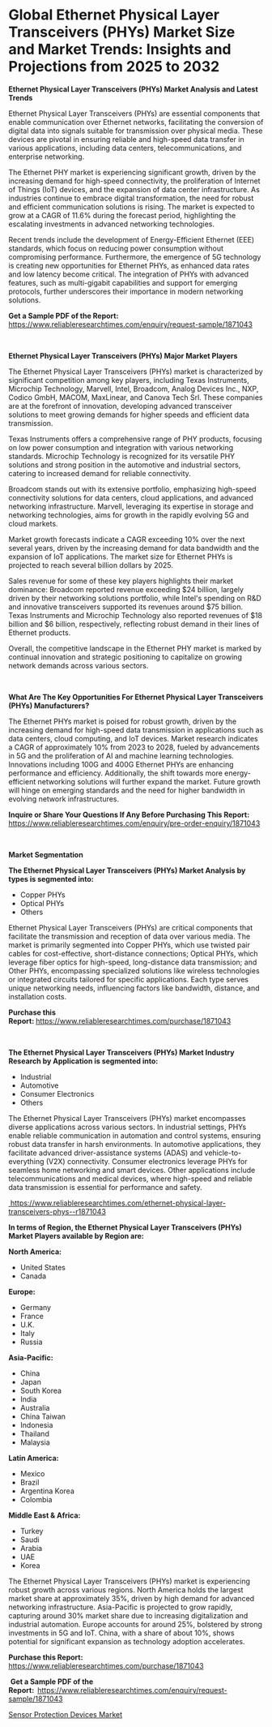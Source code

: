 <p><h1>Global Ethernet Physical Layer Transceivers (PHYs) Market Size and Market Trends: Insights and Projections from 2025 to 2032</h1></p><p><strong>Ethernet Physical Layer Transceivers (PHYs) Market Analysis and Latest Trends</strong></p>
<p><p>Ethernet Physical Layer Transceivers (PHYs) are essential components that enable communication over Ethernet networks, facilitating the conversion of digital data into signals suitable for transmission over physical media. These devices are pivotal in ensuring reliable and high-speed data transfer in various applications, including data centers, telecommunications, and enterprise networking.</p><p>The Ethernet PHY market is experiencing significant growth, driven by the increasing demand for high-speed connectivity, the proliferation of Internet of Things (IoT) devices, and the expansion of data center infrastructure. As industries continue to embrace digital transformation, the need for robust and efficient communication solutions is rising. The market is expected to grow at a CAGR of 11.6% during the forecast period, highlighting the escalating investments in advanced networking technologies.</p><p>Recent trends include the development of Energy-Efficient Ethernet (EEE) standards, which focus on reducing power consumption without compromising performance. Furthermore, the emergence of 5G technology is creating new opportunities for Ethernet PHYs, as enhanced data rates and low latency become critical. The integration of PHYs with advanced features, such as multi-gigabit capabilities and support for emerging protocols, further underscores their importance in modern networking solutions.</p></p>
<p><strong>Get a Sample PDF of the Report:&nbsp;</strong> <a href="https://www.reliableresearchtimes.com/enquiry/request-sample/1871043?utm_campaign=1940&utm_medium=2&utm_source=Github&utm_content=ia&utm_term=13022025&utm_id=ethernet-physical-layer-transceivers-phys">https://www.reliableresearchtimes.com/enquiry/request-sample/1871043</a></p>
<p>&nbsp;</p>
<p><strong>Ethernet Physical Layer Transceivers (PHYs) Major Market Players</strong></p>
<p><p>The Ethernet Physical Layer Transceivers (PHYs) market is characterized by significant competition among key players, including Texas Instruments, Microchip Technology, Marvell, Intel, Broadcom, Analog Devices Inc., NXP, Codico GmbH, MACOM, MaxLinear, and Canova Tech Srl. These companies are at the forefront of innovation, developing advanced transceiver solutions to meet growing demands for higher speeds and efficient data transmission.</p><p>Texas Instruments offers a comprehensive range of PHY products, focusing on low power consumption and integration with various networking standards. Microchip Technology is recognized for its versatile PHY solutions and strong position in the automotive and industrial sectors, catering to increased demand for reliable connectivity.</p><p>Broadcom stands out with its extensive portfolio, emphasizing high-speed connectivity solutions for data centers, cloud applications, and advanced networking infrastructure. Marvell, leveraging its expertise in storage and networking technologies, aims for growth in the rapidly evolving 5G and cloud markets.</p><p>Market growth forecasts indicate a CAGR exceeding 10% over the next several years, driven by the increasing demand for data bandwidth and the expansion of IoT applications. The market size for Ethernet PHYs is projected to reach several billion dollars by 2025.</p><p>Sales revenue for some of these key players highlights their market dominance: Broadcom reported revenue exceeding $24 billion, largely driven by their networking solutions portfolio, while Intel's spending on R&D and innovative transceivers supported its revenues around $75 billion. Texas Instruments and Microchip Technology also reported revenues of $18 billion and $6 billion, respectively, reflecting robust demand in their lines of Ethernet products.</p><p>Overall, the competitive landscape in the Ethernet PHY market is marked by continual innovation and strategic positioning to capitalize on growing network demands across various sectors.</p></p>
<p>&nbsp;</p>
<p><strong>What Are The Key Opportunities For Ethernet Physical Layer Transceivers (PHYs) Manufacturers?</strong></p>
<p><p>The Ethernet PHYs market is poised for robust growth, driven by the increasing demand for high-speed data transmission in applications such as data centers, cloud computing, and IoT devices. Market research indicates a CAGR of approximately 10% from 2023 to 2028, fueled by advancements in 5G and the proliferation of AI and machine learning technologies. Innovations including 100G and 400G Ethernet PHYs are enhancing performance and efficiency. Additionally, the shift towards more energy-efficient networking solutions will further expand the market. Future growth will hinge on emerging standards and the need for higher bandwidth in evolving network infrastructures.</p></p>
<p><strong>Inquire or Share Your Questions If Any Before Purchasing This Report:</strong> <a href="https://www.reliableresearchtimes.com/enquiry/pre-order-enquiry/1871043?utm_campaign=1940&utm_medium=2&utm_source=Github&utm_content=ia&utm_term=13022025&utm_id=ethernet-physical-layer-transceivers-phys">https://www.reliableresearchtimes.com/enquiry/pre-order-enquiry/1871043</a></p>
<p>&nbsp;</p>
<p><strong>Market Segmentation</strong></p>
<p><strong>The Ethernet Physical Layer Transceivers (PHYs) Market Analysis by types is segmented into:</strong></p>
<p><ul><li>Copper PHYs</li><li>Optical PHYs</li><li>Others</li></ul></p>
<p><p>Ethernet Physical Layer Transceivers (PHYs) are critical components that facilitate the transmission and reception of data over various media. The market is primarily segmented into Copper PHYs, which use twisted pair cables for cost-effective, short-distance connections; Optical PHYs, which leverage fiber optics for high-speed, long-distance data transmission; and Other PHYs, encompassing specialized solutions like wireless technologies or integrated circuits tailored for specific applications. Each type serves unique networking needs, influencing factors like bandwidth, distance, and installation costs.</p></p>
<p><strong>Purchase this Report:&nbsp;</strong><a href="https://www.reliableresearchtimes.com/purchase/1871043?utm_campaign=1940&utm_medium=2&utm_source=Github&utm_content=ia&utm_term=13022025&utm_id=ethernet-physical-layer-transceivers-phys">https://www.reliableresearchtimes.com/purchase/1871043</a></p>
<p>&nbsp;</p>
<p><strong>The Ethernet Physical Layer Transceivers (PHYs) Market Industry Research by Application is segmented into:</strong></p>
<p><ul><li>Industrial</li><li>Automotive</li><li>Consumer Electronics</li><li>Others</li></ul></p>
<p><p>The Ethernet Physical Layer Transceivers (PHYs) market encompasses diverse applications across various sectors. In industrial settings, PHYs enable reliable communication in automation and control systems, ensuring robust data transfer in harsh environments. In automotive applications, they facilitate advanced driver-assistance systems (ADAS) and vehicle-to-everything (V2X) connectivity. Consumer electronics leverage PHYs for seamless home networking and smart devices. Other applications include telecommunications and medical devices, where high-speed and reliable data transmission is essential for performance and safety.</p></p>
<p><a href="https://www.reliableresearchtimes.com/ethernet-physical-layer-transceivers-phys--r1871043?utm_campaign=1940&utm_medium=2&utm_source=Github&utm_content=ia&utm_term=13022025&utm_id=ethernet-physical-layer-transceivers-phys">&nbsp;https://www.reliableresearchtimes.com/ethernet-physical-layer-transceivers-phys--r1871043</a></p>
<p><strong>In terms of Region, the Ethernet Physical Layer Transceivers (PHYs) Market Players available by Region are:</strong></p>
<p>
    <p> <strong> North America: </strong>
        <ul>
            <li>United States</li>
            <li>Canada</li>
        </ul>
        </p> 
    <p> <strong> Europe: </strong>
        <ul>
            <li>Germany</li>
            <li>France</li>
            <li>U.K.</li>
            <li>Italy</li>
            <li>Russia</li>
        </ul>
        </p> 
    <p> <strong> Asia-Pacific: </strong>
        <ul>
            <li>China</li>
            <li>Japan</li>
            <li>South Korea</li>
            <li>India</li>
            <li>Australia</li>
            <li>China Taiwan</li>
            <li>Indonesia</li>
            <li>Thailand</li>
            <li>Malaysia</li>
        </ul>
        </p> 
    <p> <strong> Latin America: </strong>
        <ul>
            <li>Mexico</li>
            <li>Brazil</li>
            <li>Argentina Korea</li>
            <li>Colombia</li>
        </ul>
        </p> 
    <p> <strong> Middle East & Africa: </strong>
        <ul>
            <li>Turkey</li>
            <li>Saudi</li>
            <li>Arabia</li>
            <li>UAE</li>
            <li>Korea</li>
        </ul>
    </p>
    </p>
<p><p>The Ethernet Physical Layer Transceivers (PHYs) market is experiencing robust growth across various regions. North America holds the largest market share at approximately 35%, driven by high demand for advanced networking infrastructure. Asia-Pacific is projected to grow rapidly, capturing around 30% market share due to increasing digitalization and industrial automation. Europe accounts for around 25%, bolstered by strong investments in 5G and IoT. China, with a share of about 10%, shows potential for significant expansion as technology adoption accelerates.</p></p>
<p><strong>Purchase this Report: </strong><a href="https://www.reliableresearchtimes.com/purchase/1871043?utm_campaign=1940&utm_medium=2&utm_source=Github&utm_content=ia&utm_term=13022025&utm_id=ethernet-physical-layer-transceivers-phys">https://www.reliableresearchtimes.com/purchase/1871043</a></p>
<p>&nbsp;<strong>Get a Sample PDF of the Report:&nbsp;&nbsp;</strong><a href="https://www.reliableresearchtimes.com/enquiry/request-sample/1871043?utm_campaign=1940&utm_medium=2&utm_source=Github&utm_content=ia&utm_term=13022025&utm_id=ethernet-physical-layer-transceivers-phys">https://www.reliableresearchtimes.com/enquiry/request-sample/1871043</a></p>
<p><strong></strong></p>
<p><p><a href="https://github.com/hgf64gh/Market-Research-Report-List-1/blob/main/sensor-protection-devices-market.md?utm_campaign=1940&utm_medium=2&utm_source=Github&utm_content=ia&utm_term=13022025&utm_id=ethernet-physical-layer-transceivers-phys">Sensor Protection Devices Market</a></p></p>